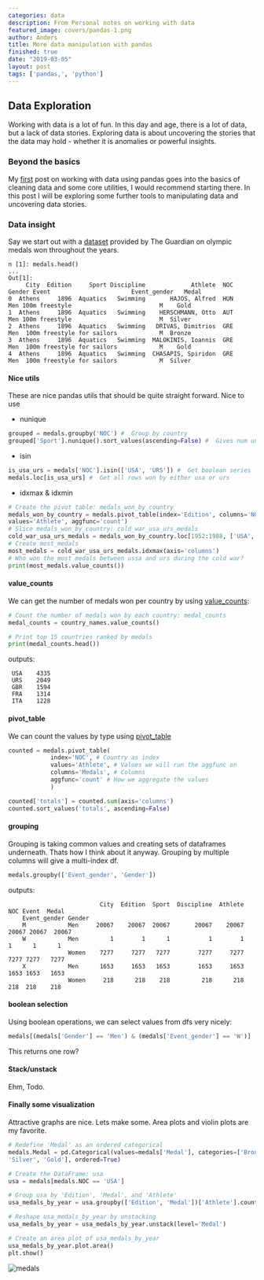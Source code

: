 ```yaml
---
categories: data
description: From Personal notes on working with data
featured_image: covers/pandas-1.png
author: Anders
title: More data manipulation with pandas
finished: true
date: "2019-03-05"
layout: post
tags: ['pandas,', 'python']
---
```


## Data Exploration

Working with data is a lot of fun. In this day and age, there is a lot of data,
but a lack of data stories.  Exploring data is about uncovering the stories
that the data may hold - whether it is anomalies or powerful insights.

### Beyond the basics

My [first](http://peakbreaker.com/data-cleaning-with-pandas/) post on working
with data using pandas goes into the basics of cleaning data and some core
utilities, I would recommend starting there. In this post I will be exploring
some further tools to manipulating data and uncovering data stories.

### Data insight

Say we start out with a [dataset](https://www.theguardian.com/sport/datablog/2012/jun/25/olympic-medal-winner-list-data) provided by The Guardian on olympic medals won throughout the years.

```
n [1]: medals.head()
... 
Out[1]: 
     City  Edition     Sport Discipline             Athlete  NOC Gender Event                       Event_gender   Medal
0  Athens     1896  Aquatics   Swimming       HAJOS, Alfred  HUN    Men 100m freestyle                         M    Gold
1  Athens     1896  Aquatics   Swimming    HERSCHMANN, Otto  AUT    Men 100m freestyle                         M  Silver
2  Athens     1896  Aquatics   Swimming   DRIVAS, Dimitrios  GRE    Men  100m freestyle for sailors            M  Bronze
3  Athens     1896  Aquatics   Swimming  MALOKINIS, Ioannis  GRE    Men  100m freestyle for sailors            M    Gold
4  Athens     1896  Aquatics   Swimming  CHASAPIS, Spiridon  GRE    Men  100m freestyle for sailors            M  Silver
```

#### Nice utils

These are nice pandas utils that should be quite straight forward. Nice to use

- nunique

```python
grouped = medals.groupby('NOC') #  Group by country
grouped['Sport'].nunique().sort_values(ascending=False) #  Gives num unique sports per country
```

- isin

```python
is_usa_urs = medals['NOC'].isin(['USA', 'URS']) #  Get boolean series
medals.loc[is_usa_urs] #  Get all rows won by either usa or urs
```

- idxmax & idxmin

```python
# Create the pivot table: medals_won_by_country
medals_won_by_country = medals.pivot_table(index='Edition', columns='NOC',
values='Athlete', aggfunc='count')
# Slice medals_won_by_country: cold_war_usa_urs_medals
cold_war_usa_urs_medals = medals_won_by_country.loc[1952:1988, ['USA','URS']]
# Create most_medals 
most_medals = cold_war_usa_urs_medals.idxmax(axis='columns')
# Who won the most medals between ussa and urs during the cold war?
print(most_medals.value_counts())
```

#### value_counts

We can get the number of medals won per country by using
[value_counts](http://pandas.pydata.org/pandas-docs/stable/reference/api/pandas.Series.value_counts.html):

```python
# Count the number of medals won by each country: medal_counts
medal_counts = country_names.value_counts()

# Print top 15 countries ranked by medals
print(medal_counts.head())
```

outputs:
```
 USA    4335
 URS    2049
 GBR    1594
 FRA    1314
 ITA    1228
```

#### pivot_table

We can count the values by type using
[pivot_table](https://pandas.pydata.org/pandas-docs/stable/reference/api/pandas.pivot_table.html)

```python
counted = medals.pivot_table(
            index='NOC', # Country as index
            values='Athlete', # Values we will run the aggfunc on
            columns='Medals', # Columns
            aggfunc='count' # How we aggregate the values
            )

counted['totals'] = counted.sum(axis='columns')
counted.sort_values('totals', ascending=False)
```

#### grouping

Grouping is taking common values and creating sets of dataframes underneath.
Thats how I think about it anyway.  Grouping by multiple columns will give
a multi-index df.

```python
medals.groupby(['Event_gender', 'Gender'])
```

outputs:
```
                          City  Edition  Sport  Discipline  Athlete    NOC Event  Medal
    Event_gender Gender                                                                 
    M            Men     20067    20067  20067       20067    20067  20067 20067  20067
    W            Men         1        1      1           1        1      1      1      1
                 Women    7277     7277   7277        7277     7277   7277 7277   7277
    X            Men      1653     1653   1653        1653     1653   1653 1653   1653
                 Women     218      218    218         218      218    218  218    218
```

#### boolean selection

Using boolean operations, we can select values from dfs very nicely:

```python
medals[(medals['Gender'] == 'Men') & (medals['Event_gender'] == 'W')]
```

This returns one row?

#### Stack/unstack

Ehm, Todo.

#### Finally some visualization

Attractive graphs are nice. Lets make some.  Area plots and violin plots are my
favorite.

```python
# Redefine 'Medal' as an ordered categorical
medals.Medal = pd.Categorical(values=medals['Medal'], categories=['Bronze',
'Silver', 'Gold'], ordered=True)

# Create the DataFrame: usa
usa = medals[medals.NOC == 'USA']

# Group usa by 'Edition', 'Medal', and 'Athlete'
usa_medals_by_year = usa.groupby(['Edition', 'Medal'])['Athlete'].count()

# Reshape usa_medals_by_year by unstacking
usa_medals_by_year = usa_medals_by_year.unstack(level='Medal')

# Create an area plot of usa_medals_by_year
usa_medals_by_year.plot.area()
plt.show()
```

![medals](/assets/img/blog/data/medals.svg)
